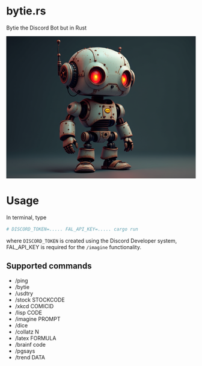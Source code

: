 # bytie.rs

Bytie the Discord Bot but in Rust

![bytie-logo](images/bytie-logo.png)

# Usage

In terminal, type

```bash
# DISCORD_TOKEN=..... FAL_API_KEY=..... cargo run
```

where `DISCORD_TOKEN` is created using the Discord Developer system, FAL_API_KEY is required for the `/imagine` functionality.

## Supported commands 

- /ping
- /bytie
- /usdtry
- /stock STOCKCODE
- /xkcd COMICID
- /lisp CODE
- /imagine PROMPT
- /dice
- /collatz N
- /latex FORMULA
- /brainf code
- /pgsays
- /trend DATA
